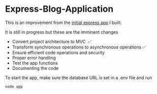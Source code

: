 # Express-Blog-Application
This is an improvement from the [initial express app](https://github.com/techemmy/Blog-Web-Application) I built.

It is still in progress but these are the imminent changes
- Convert project architecture to MVC  ✅
- Transform synchronous operations to asynchronous operations ✅
- Ensure efficient code operations and security
- Proper error handling
- Test the app functions
- Documenting the code


To start the app, make sure the database URL is set in a .env file and run

`node app`
